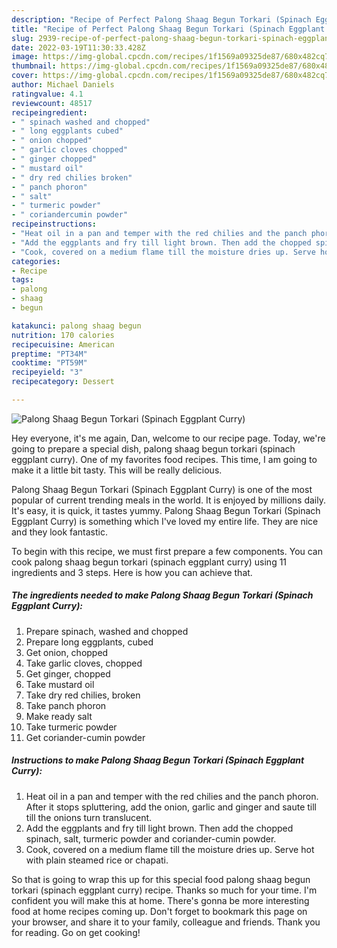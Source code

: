 ```yaml
---
description: "Recipe of Perfect Palong Shaag Begun Torkari (Spinach Eggplant Curry)"
title: "Recipe of Perfect Palong Shaag Begun Torkari (Spinach Eggplant Curry)"
slug: 2939-recipe-of-perfect-palong-shaag-begun-torkari-spinach-eggplant-curry
date: 2022-03-19T11:30:33.428Z
image: https://img-global.cpcdn.com/recipes/1f1569a09325de87/680x482cq70/palong-shaag-begun-torkari-spinach-eggplant-curry-recipe-main-photo.jpg
thumbnail: https://img-global.cpcdn.com/recipes/1f1569a09325de87/680x482cq70/palong-shaag-begun-torkari-spinach-eggplant-curry-recipe-main-photo.jpg
cover: https://img-global.cpcdn.com/recipes/1f1569a09325de87/680x482cq70/palong-shaag-begun-torkari-spinach-eggplant-curry-recipe-main-photo.jpg
author: Michael Daniels
ratingvalue: 4.1
reviewcount: 48517
recipeingredient:
- " spinach washed and chopped"
- " long eggplants cubed"
- " onion chopped"
- " garlic cloves chopped"
- " ginger chopped"
- " mustard oil"
- " dry red chilies broken"
- " panch phoron"
- " salt"
- " turmeric powder"
- " coriandercumin powder"
recipeinstructions:
- "Heat oil in a pan and temper with the red chilies and the panch phoron. After it stops spluttering, add the onion, garlic and ginger and saute till till the onions turn translucent."
- "Add the eggplants and fry till light brown. Then add the chopped spinach, salt, turmeric powder and coriander-cumin powder."
- "Cook, covered on a medium flame till the moisture dries up. Serve hot with plain steamed rice or chapati."
categories:
- Recipe
tags:
- palong
- shaag
- begun

katakunci: palong shaag begun 
nutrition: 170 calories
recipecuisine: American
preptime: "PT34M"
cooktime: "PT59M"
recipeyield: "3"
recipecategory: Dessert

---
```



![Palong Shaag Begun Torkari (Spinach Eggplant Curry)](https://img-global.cpcdn.com/recipes/1f1569a09325de87/680x482cq70/palong-shaag-begun-torkari-spinach-eggplant-curry-recipe-main-photo.jpg)

Hey everyone, it's me again, Dan, welcome to our recipe page. Today, we're going to prepare a special dish, palong shaag begun torkari (spinach eggplant curry). One of my favorites food recipes. This time, I am going to make it a little bit tasty. This will be really delicious.

Palong Shaag Begun Torkari (Spinach Eggplant Curry) is one of the most popular of current trending meals in the world. It is enjoyed by millions daily. It's easy, it is quick, it tastes yummy. Palong Shaag Begun Torkari (Spinach Eggplant Curry) is something which I've loved my entire life. They are nice and they look fantastic.




To begin with this recipe, we must first prepare a few components. You can cook palong shaag begun torkari (spinach eggplant curry) using 11 ingredients and 3 steps. Here is how you can achieve that.

<!--inarticleads1-->

##### The ingredients needed to make Palong Shaag Begun Torkari (Spinach Eggplant Curry):

1. Prepare  spinach, washed and chopped
1. Prepare  long eggplants, cubed
1. Get  onion, chopped
1. Take  garlic cloves, chopped
1. Get  ginger, chopped
1. Take  mustard oil
1. Take  dry red chilies, broken
1. Take  panch phoron
1. Make ready  salt
1. Take  turmeric powder
1. Get  coriander-cumin powder




<!--inarticleads2-->

##### Instructions to make Palong Shaag Begun Torkari (Spinach Eggplant Curry):

1. Heat oil in a pan and temper with the red chilies and the panch phoron. After it stops spluttering, add the onion, garlic and ginger and saute till till the onions turn translucent.
1. Add the eggplants and fry till light brown. Then add the chopped spinach, salt, turmeric powder and coriander-cumin powder.
1. Cook, covered on a medium flame till the moisture dries up. Serve hot with plain steamed rice or chapati.




So that is going to wrap this up for this special food palong shaag begun torkari (spinach eggplant curry) recipe. Thanks so much for your time. I'm confident you will make this at home. There's gonna be more interesting food at home recipes coming up. Don't forget to bookmark this page on your browser, and share it to your family, colleague and friends. Thank you for reading. Go on get cooking!
